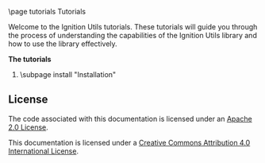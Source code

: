 \page tutorials Tutorials

Welcome to the Ignition Utils tutorials. These tutorials
will guide you through the process of understanding the capabilities of the
Ignition Utils library and how to use the library effectively.


**The tutorials**

1. \subpage install "Installation"

## License

The code associated with this documentation is licensed under an [Apache 2.0 License](https://www.apache.org/licenses/LICENSE-2.0).

This documentation is licensed under a [Creative Commons Attribution 4.0 International License](http://creativecommons.org/licenses/by/4.0/).
